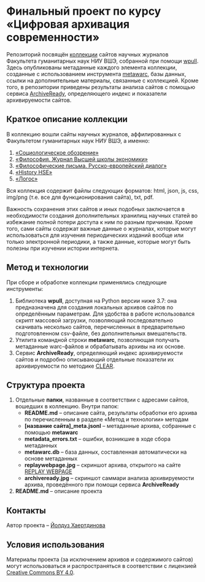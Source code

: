 # Финальный проект по курсу «Цифровая архивация современности»

Репозиторий посвящён [коллекции](https://disk.yandex.ru/d/GvmfT8Jwr1_A7w) сайтов научных журналов Факультета гуманитарных наук НИУ ВШЭ, собранной при помощи [wpull](https://github.com/ArchiveTeam/wpull). Здесь опубликованы метаданные каждого элемента коллекции, созданные с использованием инструмента [metawarc](https://github.com/datacoon/metawarc), базы данных, ссылки на дополнительные материалы, связанные с коллекцией. Кроме того, в репозитории приведены результаты анализа сайтов с помощью сервиса [ArchiveReady](https://archiveready.com/), определяющего индекс и показатели архивируемости сайтов. 

## Краткое описание коллекции

В коллекцию вошли сайты научных журналов, аффилированных с Факультетом гуманитарных наук НИУ ВШЭ, а именно:

 1. [«Социологическое обозрение»](https://sociologica.hse.ru/)
 2. [«Философия. Журнал Высшей школы экономики»](https://philosophy.hse.ru/)
 3. [«Философические письма. Русско-европейский диалог»](https://phillet.hse.ru/)
 4. [«History HSE»](https://history.hse.ru/)
 5. [«Логос»](https://www.logosjournal.ru/)

Вся коллекция содержит файлы следующих форматов: html, json, js, css, img/png (т.е. все для функционирования сайта), txt, pdf.

Важность сохранения этих сайтов и иных подобных заключается в необходимости создания дополнительных хранилищ научных статей во избежание полной потери доступа к ним по разным причинам. Кроме того, сами сайты содержат важные данные о журналах, которые могут использоваться для изучения периодических изданий вообще или только электронной периодики, а также данные, которые могут быть полезны при изучении истории интернета.

## Метод и технологии

При сборе и обработке коллекции применялись следующие инструменты:

 1. Библиотека **wpull**, доступная на Python версии ниже 3.7: она предназначена для создания локальных архивов сайтов по определённым параметрам. Для удобства в работе использовался скрипт массовой загрузки, позволяющий последовательно скачивать несколько сайтов, перечисленных в предварительно подготовленном csv-файле, без дополнительных вмешательств.
 2. Утилита командной строки **metawarc**, позволяющая получать метаданные warc-файлов и обрабатывать архивы на их основе.
 3. Сервис **ArchiveReady**, определяющий индекс архивируемости сайтов и подробно описывающий отдельные показатели их архивируемости по методике [CLEAR](https://purl.pt/24107/1/iPres2013_PDF/CLEAR%20a%20credible%20method%20to%20evaluate%20website%20archivability.pdf).

## Структура проекта

1. Отдельные **папки**, названные в соответствии с адресами сайтов, вошедших в коллекцию. Внутри папок:
	- **README.md** – описание сайта, результаты обработки его архива по перечисленным в разделе «Метод и технологии» методам
	- **[название сайта]_meta.jsonl** – метаданные архива, собранные с помощью **metawarc**
	- **metadata_errors.txt** – ошибки, возникшие в ходе сбора метаданных
	- **metawarc.db** – база данных, составленная автоматически на основе метаданных
 	- **replaywebpage.jpg** – скриншот архива, открытого на сайте [REPLAY WEBPAGE](https://replayweb.page/)
  	- **archiveready.jpg** – скриншот саммари анализа архивируемости архива, проведённого при помощи сервиса **ArchiveReady** 
2. **README.md** – описание проекта

## Контакты

Автор проекта – [Йолдуз Хаертдинова](https://github.com/haertdinova)

## Условия использования

Материалы проекта (за исключением архивов и содержимого сайтов) могут использоваться и распространяться в соответствии с лицензией [Creative Commons BY 4.0](https://creativecommons.org/licenses/by-sa/4.0/).
